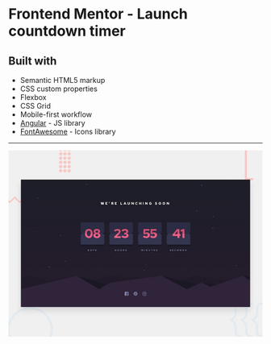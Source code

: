 # Frontend Mentor - Launch countdown timer

## Built with

- Semantic HTML5 markup
- CSS custom properties
- Flexbox
- CSS Grid
- Mobile-first workflow
- [Angular](https://angular.io/) - JS library
- [FontAwesome](https://fontawesome.com/) - Icons library

---

![Screenshot of the target](src/assets/img/desktop-preview.jpg)
